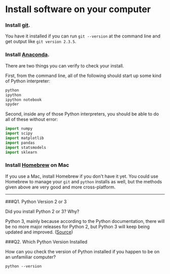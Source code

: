 # Install software on your computer


### Install [git](http://git-scm.com/).

You have it installed if you can run `git --version` at the command
line and get output like `git version 2.3.5`.


### Install [Anaconda](http://continuum.io/downloads).

There are two things you can verify to check your install.

First, from the command line, all of the following should start up
some kind of Python interpreter:

```bash
python
ipython
ipython notebook
spyder
```

Second, inside any of those Python interpreters, you should be able to
do all of these without error:

```python
import numpy
import scipy
import matplotlib
import pandas
import statsmodels
import sklearn
```

### Install [Homebrew](http://brew.sh/) on Mac

If you use a Mac, install Homebrew if you don't
have it yet. You could use Homebrew to manage your `git` and `python`
installs as well, but the methods given above are very good and more
cross-platform.

---

###Q1. Python Version 2 or 3

Did you install Python 2 or 3? Why?  

Python 3, mainly because according to the Python documentation, there will be no more major releases for Python 2, but Python 3 will  keep being updated and improved.
\([Source](https://www.python.org/download/releases/2.7.2/)\)

###Q2. Which Python Version Installed   

How can you check the version of Python installed if you happen to be on an unfamiliar computer?

```python --version```

 


